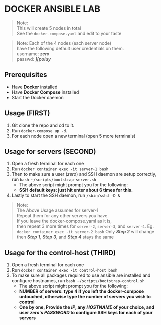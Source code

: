 # DOCKER ANSIBLE LAB

> Note: \
> This will create 5 nodes in total \
> See the `docker-compose.yaml` and edit to your taste

> Note:
> Each of the 4 nodes (each server node) \
> have the following default user credentials on them. \
> username: **_zero_** \
> passwd: **_\][poiuy_**


## Prerequisites 
- Have **Docker** installed
- Have **Docker Compose** installed
- Start the Docker daemon

## Usage (FIRST)

1. Git clone the repo and cd to it.
2. Run `docker-compose up -d`.
3. For each node open a new terminal (open 5 more terminals)

## Usage for servers (SECOND)
1. Open a fresh terminal for each one
2. Run `docker container exec -it server-1 bash`
3. Then to make sure a user (_zero_) and SSH daemon are setup correctly, run `bash ~/scripts/bootstrap-server.sh`
   - The above script might prompt you for the following:
   - **SSH default keys: just hit enter about 6 times for this.**
4. Lastly to start the SSH daemon, run `/sbin/sshd -D &`

> Note: \
> The Above Usage assumes for server-1 \
> Repeat them for any other servers you have. \
> If you leave the docker-compose.yaml as it is, \
> then repeat 3 more times for `server-2`, `server-3`, and `server-4`.
> Eg. `docker container exec -it server-2 bash`
> Only **_Step 2_** will change then  **_Step 1_**, **_Step 3_**, and **_Step 4_** stays the same


## Usage for the control-host (THIRD)
1. Open a fresh terminal for each one
2. Run `docker container exec -it control-host bash`
3. To make sure all packages required to use ansible are installed and configure hostnames, run `bash ~/scripts/bootstrap-control.sh`
   - The above script might prompt you for the following:
   - **NUMBER of servers: type 4 if you left the docker-compose untouched, otherwise type the number of servers you wish to control**
   - **One by one, Provide the _IP_, any _HOSTNAME_ of your choice, and user _zero_'s _PASSWORD_ to configure SSH keys for each of your servers**
